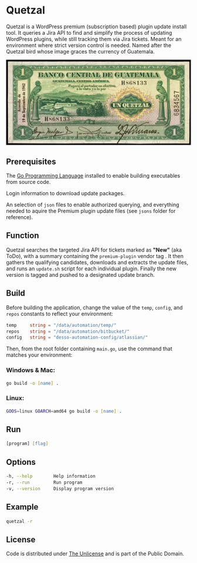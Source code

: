 # Quetzal

Quetzal is a WordPress premium (subscription based) plugin update install tool. It queries a Jira API to find and simplify the process of updating WordPress plugins, while still tracking them via Jira tickets. Meant for an environment where strict version control is needed. Named after the Quetzal bird whose image graces the currency of Guatemala.

![Bird](quetzal.webp)

## Prerequisites

The [Go Programming Language](https://go.dev "Build simple, secure, scalable systems with Go") installed to enable building executables from source code.

Login information to download update packages.

An selection of `json` files to enable authorized querying, and everything needed to aquire the Premium plugin update files (see `jsons` folder for reference).

## Function

Quetzal searches the targeted Jira API for tickets marked as **"New"** (aka ToDo), with a summary containing the `premium-plugin` vendor tag . It then gathers the qualifying candidates, downloads and extracts the update files, and runs an `update.sh` script for each individual plugin. Finally the new version is tagged and pushed to a designated update branch.

## Build

Before building the application, change the value of the `temp`, `config`, and `repos` constants to reflect your environment:

``` go
temp     string = "/data/automation/temp/"
repos    string = "/data/automation/bitbucket/"
config   string = "desso-automation-config/atlassian/"
```

Then, from the root folder containing `main.go`, use the command that matches your environment:

### Windows & Mac:

``` zsh
go build -o [name] .
```

### Linux:

``` zsh
GOOS=linux GOARCH=amd64 go build -o [name] .
```

## Run

``` zsh
[program] [flag]
```

## Options

``` zsh
-h, --help        Help information
-r, --run         Run program
-v, --version     Display program version
```

## Example

``` zsh
quetzal -r
```

## License

Code is distributed under [The Unlicense](https://github.com/farghul/quetzal/blob/main/LICENSE.md "Unlicense Yourself, Set Your Code Free") and is part of the Public Domain.
